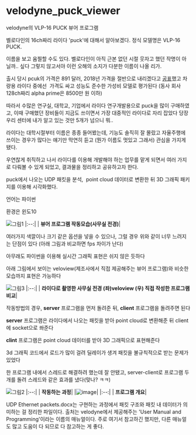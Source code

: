
# velodyne_puck_viewer
velodyne의 VLP-16 PUCK 뷰어 프로그램


벨로다인의 16ch짜리 라이다 'puck'에 대해서 알아보겠다. 정식 모델명은 VLP-16 PUCK.

이름을 보고 움찔할 수도 있다. 벨로다인이 아직 근본 없던 시절 웃자고 했던 작명이 아닐까.. 싶다 그렇지 않고서야 이런 오해의 소지가 다분한 이름이 나올 리가.

출시 당시 pcuk의 가격은 891 달러, 2018년 가격을 절반으로 내리겠다고 [공표](http://www.lumisol.co.kr/sub/media/bellow.asp?mode=view&bid=1&idx=168)했고 차량용 라이다 중에선  가격도 싸고 성능도 준수한 가성비 모델로 평가된다
(동사 회사 128ch짜리 alpha prime은 8500만 원 이하) 

따라서 수많은 연구실, 대학교, 기업에서 라이다 연구개발용으로 puck을 많이 구매하였고, 이때 구매했던 장비들이 지금도 쓰이면서 가장 대중적인 라이다로 자리 잡았다
당장 우리 센터에 내가 알고 있는 것만 5개가 넘으니 뭐..

라이다는 대학시절부터 이름은 종종 들어봤는데, 기능도 솔직히 잘 몰랐고 자율주행에 쓰이는 경우가 많다는 얘기만 막연히 듣고 (뭔가 이름도 멋있고 그래서) 관심을 가지게 됐다. 

우연찮게 취직하고 나서 라이다를 이용해 개발해야 하는 업무를 맡게 되면서 여러 가지로 다뤄볼 수 있게 되었고, 결과물을 정리하고 공유하고자 한다. 

puck에서 나오는 UDP 패킷을 분석,  point cloud 데이터로 변환한 뒤 3D 그래픽 패키지를 이용해 시각화했다.

언어는 파이썬

환경은 윈도10

![그림1](https://user-images.githubusercontent.com/57425658/132470356-31537533-f514-40f4-9588-78a3fbb1f74b.gif)
|:--:|
| <b>뷰어 프로그램 작동모습(사무실 전경)</b>|


여러가지 색깔이나 크기 같은 옵션을 넣을 수 있으나, 그럴 경우 위와 같이 너무 느려지는 단점이 있다
(아래 그림과 비교하면 fps 차이가 난다) 

아무래도 파이썬을 이용해 실시간 그래픽 표현은 쉬지 않은 듯하다

아래 그림에서 보이는 veloview(제조사에서 직접 제공해주는 뷰어 프로그램)와 비슷한 모습까지 표현은 가능하다 


![그림3](https://user-images.githubusercontent.com/57425658/132470406-ed5e7c80-9246-4c6a-a7c0-ec85969c3852.gif)
|:--:|
| <b>라이다로 촬영한 사무실 전경 (좌)veloview (우) 직접 작성한 프로그램 비교</b>|

작동방법의 경우, **server** 프로그램을 먼저 돌려준 뒤, **client** 프로그램을 돌려주면 된다

**server** 프로그램은 라이다에서 나오는 패킷을 받아 point cloud로 변환해준 뒤 client에 socket으로 쏴준다

**clint** 프로그램은 point cloud 데이터를 받아 3D 그래픽으로 표현해준다

3d 그래픽 코드에서 로드가 많이 걸려 딜레이가 생겨 패킷을 불규칙적으로 받는 문제가 있었다

한 프로그램 내에서 스레드로 해결하려 했는데 잘 안됐고, server-client로 프로그램 두 개를 돌려 스레드와 같은 효과를 냈다(맞나? ㅋㅋ) 

  
![그림2](https://user-images.githubusercontent.com/57425658/132470478-a7a13ee2-dd2e-44a1-b9fd-9f62d7dd61ea.gif)
|:--:|
| <b>작동하는 과정</b>|
|![image](https://user-images.githubusercontent.com/57425658/132467558-01cc1d53-f34c-4dbe-9148-25495bbb8cb4.png)|
|:--:|
| <b>프로그램 개요</b>|

UDP Ethernet packets.docx는 구현하는 과정에서 패킷 구조와 패킷 내 데이터가 의미하는 걸 정리한 파일이다. 출처는 velodyne에서 제공해주는 'User Manual and Programming'이라는 이름의 매뉴얼이다. 주로 여기서 참고하긴 했지만, 다른 매뉴얼도 많고 도움이 다 되므로 다 참고하는 게 좋다. 
